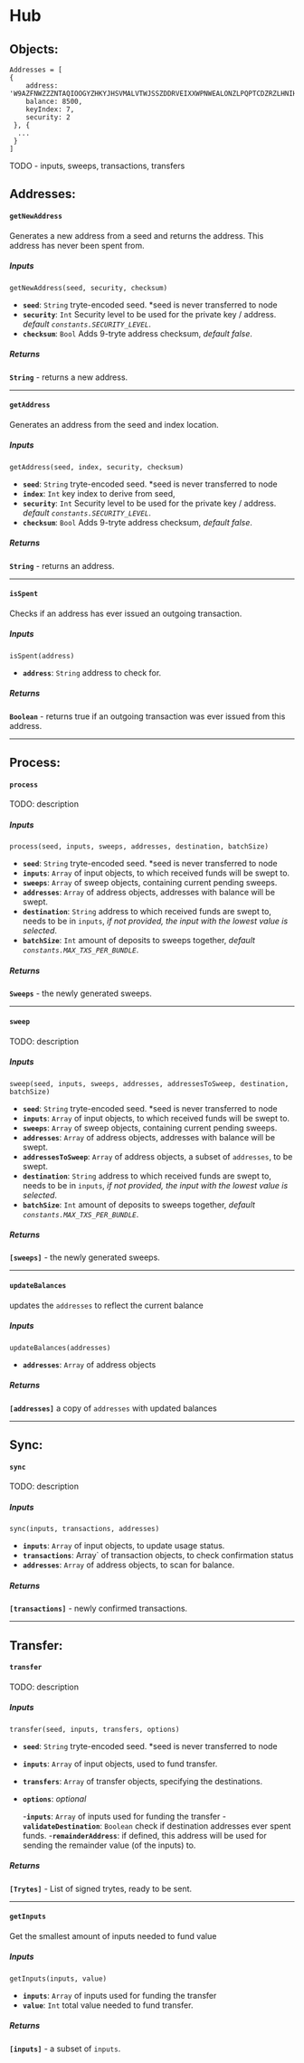 # Hub
## Objects:

```
Addresses = [
{
    address: 'W9AZFNWZZZNTAQIOOGYZHKYJHSVMALVTWJSSZDDRVEIXXWPNWEALONZLPQPTCDZRZLHNIHSUKZRSZAZ9W',
    balance: 8500,
    keyIndex: 7,
    security: 2
 }, {
  ...
 }
]
```
TODO - inputs, sweeps, transactions, transfers

## Addresses:
#### `getNewAddress`
Generates a new address from a seed and returns the address.
This address has never been spent from.
##### Inputs
```
getNewAddress(seed, security, checksum)
```
 - **`seed`**: `String` tryte-encoded seed. *seed is never transferred to node
 - **`security`**: `Int`  Security level to be used for the private key / address. _default `constants.SECURITY_LEVEL`_.
 - **`checksum`**: `Bool` Adds 9-tryte address checksum, _default false_.
##### Returns
**`String`** - returns a new address. 

---

#### `getAddress`
Generates an address from the seed and index location.
##### Inputs
```
getAddress(seed, index, security, checksum)
```
 - **`seed`**: `String` tryte-encoded seed. *seed is never transferred to node
 - **`index`**: `Int` key index to derive from seed, 
 - **`security`**: `Int`  Security level to be used for the private key / address. _default `constants.SECURITY_LEVEL`_.
 - **`checksum`**: `Bool` Adds 9-tryte address checksum, _default false_.
##### Returns
**`String`** - returns an address.

---

#### `isSpent`
Checks if an address has ever issued an outgoing transaction.
##### Inputs
```
isSpent(address)
```
 - **`address`**: `String` address to check for.
##### Returns
**`Boolean`** - returns true if an outgoing transaction was ever issued from this address.

---

## Process:
#### `process`
TODO: description
##### Inputs
```
process(seed, inputs, sweeps, addresses, destination, batchSize)
```
 - **`seed`**: `String` tryte-encoded seed. *seed is never transferred to node
 - **`inputs`**: `Array` of input objects, to which received funds will be swept to.
 - **`sweeps`**: `Array` of sweep objects, containing current pending sweeps.
 - **`addresses`**: `Array` of address objects, addresses with balance will be swept.
 - **`destination`**: `String` address to which received funds are swept to, needs to be in `inputs`, _if not provided, the input with the lowest value is selected_.
 - **`batchSize`**: `Int` amount of deposits to sweeps together, _default `constants.MAX_TXS_PER_BUNDLE`_.

##### Returns
**`Sweeps`** - the newly generated sweeps.

---

#### `sweep`
TODO: description
##### Inputs
```
sweep(seed, inputs, sweeps, addresses, addressesToSweep, destination, batchSize) 
```
 - **`seed`**: `String` tryte-encoded seed. *seed is never transferred to node
 - **`inputs`**: `Array` of input objects, to which received funds will be swept to.
 - **`sweeps`**: `Array` of sweep objects, containing current pending sweeps.
 - **`addresses`**: `Array` of address objects, addresses with balance will be swept.
 - **`addressesToSweep`**: `Array` of address objects, a subset of `addresses`, to be swept.
  - **`destination`**: `String` address to which received funds are swept to, needs to be in `inputs`, _if not provided, the input with the lowest value is selected_.
 - **`batchSize`**: `Int` amount of deposits to sweeps together, _default `constants.MAX_TXS_PER_BUNDLE`_.

##### Returns
**`[sweeps]`** - the newly generated sweeps.

---

#### `updateBalances`
updates the `addresses` to reflect the current balance
##### Inputs
```
updateBalances(addresses)
```
 - **`addresses`**: `Array` of address objects
 
##### Returns
**`[addresses]`** a copy of `addresses` with updated balances

---

## Sync:
#### `sync`
TODO: description
##### Inputs
```
sync(inputs, transactions, addresses) 
```
 - **`inputs`**: `Array` of input objects, to update usage status.
 - **`transactions`**: Array` of transaction objects, to check confirmation status
 - **`addresses`**: `Array` of address objects, to scan for balance.

##### Returns
**`[transactions]`** - newly confirmed transactions.

---

## Transfer:
#### `transfer`
TODO: description
##### Inputs
```
transfer(seed, inputs, transfers, options)
```
 - **`seed`**: `String` tryte-encoded seed. *seed is never transferred to node
 - **`inputs`**: `Array` of input objects, used to fund transfer.
 - **`transfers`**: `Array` of transfer objects, specifying the destinations.
 - **`options`**: _optional_

   -**`inputs`**: `Array` of inputs used for funding the transfer
   -**`validateDestination`**: `Boolean` check if destination addresses ever spent funds.
   -**`remainderAddress`**: if defined, this address will be used for sending the remainder   value (of the inputs) to.

##### Returns
**`[Trytes]`** - List of signed trytes, ready to be sent.

---

#### `getInputs`
Get the smallest amount of inputs needed to fund value
##### Inputs
```
getInputs(inputs, value) 
```
 - **`inputs`**: `Array` of inputs used for funding the transfer
 - **`value`**: `Int` total value needed to fund transfer.

##### Returns
**`[inputs]`** - a subset of `inputs`.
